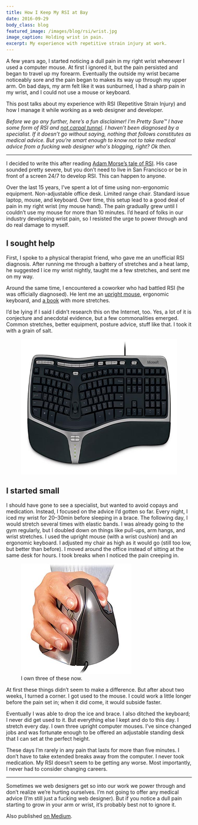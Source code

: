 ```yaml
---
title: How I Keep My RSI at Bay
date: 2016-09-29
body_class: blog
featured_image: /images/blog/rsi/wrist.jpg
image_caption: Holding wrist in pain.
excerpt: My experience with repetitive strain injury at work.
---
```


A few years ago, I started noticing a dull pain in my right wrist whenever I used a computer mouse. At first I ignored it, but the pain persisted and began to travel up my forearm. Eventually the outside my wrist became noticeably sore and the pain began to makes its way up through my upper arm. On bad days, my arm felt like it was sunburned, I had a sharp pain in my wrist, and I could not use a mouse or keyboard.

This post talks about my experience with RSI (Repetitive Strain Injury) and how I manage it while working as a web designer and developer.

<em>Before we go any further, here’s a fun disclaimer! I’m Pretty Sure™ I have some form of RSI and [not carpal tunnel](https://smile.amazon.com/gp/product/0965510999?pldnSite=1). I haven’t been diagnosed by a specialist. If it doesn’t go without saying, nothing that follows constitutes as medical advice. But you’re smart enough to know not to take medical advice from a fucking web designer who's blogging, right? Ok then.</em>

<hr role="presentation" aria-role="hidden" class="hr-sm">

I decided to write this after reading [Adam Morse’s tale of RSI](https://medium.com/@mrmrs_/i-got-rsi-and-what-happened-next-wasnt-surprising-at-all-63ddb58b5e3f#.fj81ep83h). His case sounded pretty severe, but you don’t need to live in San Francisco or be in front of a screen 24/7 to develop RSI. This can happen to anyone.

Over the last 15 years, I’ve spent a lot of time using non-ergonomic equipment. Non-adjustable office desk. Limited range chair. Standard issue laptop, mouse, and keyboard. Over time, this setup lead to a good deal of pain in my right wrist (my mouse hand). The pain gradually grew until I couldn’t use my mouse for more than 10 minutes. I’d heard of folks in our industry developing wrist pain, so I resisted the urge to power through and do real damage to myself.

## I sought help

First, I spoke to a physical therapist friend, who gave me an unofficial RSI diagnosis. After running me through a battery of stretches and a heat lamp, he suggested I ice my wrist nightly, taught me a few stretches, and sent me on my way.

Around the same time, I encountered a coworker who had battled RSI (he was officially diagnosed). He lent me an [upright mouse](https://evoluent.com/products/vm4r/), ergonomic keyboard, and [a book](https://smile.amazon.com/Conquering-Carpal-Syndrome-Repetitive-Injuries/dp/1572240393/ref=sr_1_3?s=books&ie=UTF8&qid=1473991284&sr=1-3&keywords=repetitive+strain+injury) with more stretches.

I’d be lying if I said I didn’t research this on the Internet, too. Yes, a lot of it is conjecture and anecdotal evidence, but a few commonalities emerged. Common stretches, better equipment, posture advice, stuff like that. I took it with a grain of salt.

<figure>
	<img src="/images/blog/rsi/keyboard.jpg" alt="An ergonomic keyboard." height="368" width="600">
</figure>

## I started small

I should have gone to see a specialist, but wanted to avoid copays and medication. Instead, I focused on the advice I’d gotten so far. Every night, I iced my wrist for 20–30min before sleeping in a brace. The following day, I would stretch several times with elastic bands. I was already going to the gym regularly, but I doubled down on things like pull-ups, arm hangs, and wrist stretches. I used the upright mouse (with a wrist cushion) and an ergonomic keyboard. I adjusted my chair as high as it would go (still too low, but better than before). I moved around the office instead of sitting at the same desk for hours. I took breaks when I noticed the pain creeping in.

<figure>
	<img src="/images/blog/rsi/vertical-mouse.jpg" alt="The Evoluent upright mouse I use." width="300" height="300">
	<figcaption>I own three of these now.</figcaption>
</figure>

At first these things didn’t seem to make a difference. But after about two weeks, I turned a corner. I got used to the mouse. I could work a little longer before the pain set in; when it did come, it would subside faster.

Eventually I was able to drop the ice and brace. I also ditched the keyboard; I never did get used to it. But everything else I kept and do to this day. I stretch every day. I own three upright computer mouses. I’ve since changed jobs and was fortunate enough to be offered an adjustable standing desk that I can set at the perfect height.

These days I’m rarely in any pain that lasts for more than five minutes. I don’t have to take extended breaks away from the computer. I never took medication. My RSI doesn’t seem to be getting any worse. Most importantly, I never had to consider changing careers.

<hr role="presentation" aria-role="hidden" class="hr-sm">

Sometimes we web designers get so into our work we power through and don’t realize we’re hurting ourselves. I’m not going to offer any medical advice (I’m still just a fucking web designer). But if you notice a dull pain starting to grow in your arm or wrist, it’s probably best not to ignore it.

Also published <a href="https://medium.com/@tedgoas/how-i-keep-my-rsi-at-bay-6ec289d801ca#.hsprm1nlu">on Medium</a>.
